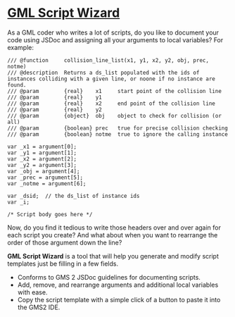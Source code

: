 # [GML Script Wizard](https://mstop4.github.io/gml-script-wizard/)

As a GML coder who writes a lot of scripts, do you like to document your code using JSDoc and assigning all your arguments to local variables? For example:

    /// @function     collision_line_list(x1, y1, x2, y2, obj, prec, notme)
    /// @description  Returns a ds_list populated with the ids of instances colliding with a given line, or noone if no instance are found.
    /// @param        {real}    x1     start point of the collision line
    /// @param        {real}    y1    
    /// @param        {real}    x2     end point of the collision line
    /// @param        {real}    y2    
    /// @param        {object}  obj    object to check for collision (or all)
    /// @param        {boolean} prec   true for precise collision checking
    /// @param        {boolean} notme  true to ignore the calling instance

    var _x1 = argument[0];
    var _y1 = argument[1];
    var _x2 = argument[2];
    var _y2 = argument[3];
    var _obj = argument[4];
    var _prec = argument[5];
    var _notme = argument[6];

    var _dsid;  // the ds_list of instance ids
    var _i;

    /* Script body goes here */

Now, do you find it tedious to write those headers over and over again for each script you create? And what about when you want to rearrange the order of those argument down the line?

**GML Script Wizard** is a tool that will help you generate and modify script templates just be filling in a few fields.

* Conforms to GMS 2 JSDoc guidelines for documenting scripts.
* Add, remove, and rearrange arguments and additional local variables with ease.
* Copy the script template with a simple click of a button to paste it into the GMS2 IDE.
